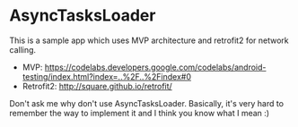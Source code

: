 # AsyncTasksLoader

This is a sample app which uses MVP architecture and retrofit2 for network calling.

- MVP: https://codelabs.developers.google.com/codelabs/android-testing/index.html?index=..%2F..%2Findex#0
- Retrofit2: http://square.github.io/retrofit/

Don't ask me why don't use AsyncTasksLoader. Basically, it's very hard to remember the way to implement it and I think you know what I mean :)
